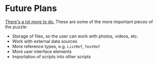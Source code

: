 # Future Plans

[There's a lot more to do.](https://github.com/AshleyYakeley/Truth/issues)
These are some of the more important pieces of the puzzle:

* Storage of files, so the user can work with photos, videos, etc.
* Work with external data sources
* More reference types, e.g. `ListRef`, `TextRef`
* More user interface elements
* Importation of scripts into other scripts
